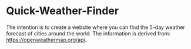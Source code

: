 # Quick-Weather-Finder

The intention is to create a website where you can find the 5-day weather forecast of cities around the world. The information is derived from: https://openweathermap.org/api.
